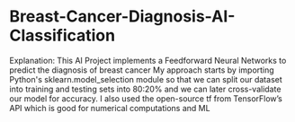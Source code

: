 # Breast-Cancer-Diagnosis-AI-Classification

Explanation: 
This AI Project implements a Feedforward Neural Networks to predict the diagnosis of breast cancer 
My approach starts by importing Python's sklearn.model_selection module 
so that we can split our dataset into training and testing sets into 80:20% 
and we can later cross-validate our model for accuracy. 
I also used the open-source tf from TensorFlow’s API which is good for numerical computations and ML

